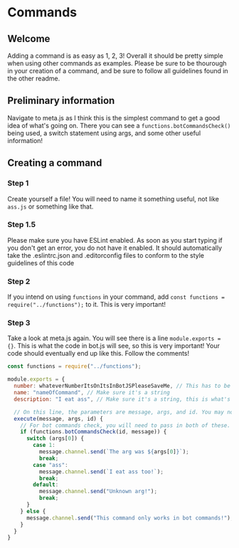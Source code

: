 # Commands

## Welcome
Adding a command is as easy as 1, 2, 3! Overall it should be pretty simple when using other commands as examples. Please be sure to be thourough in your creation of a command, and be sure to follow all guidelines found in the other readme.

## Preliminary information
Navigate to meta.js as I think this is the simplest command to get a good idea of what's going on. There you can see a `functions.botCommandsCheck()` being used, a switch statement using args, and some other useful information!

## Creating a command
### Step 1
Create yourself a file! You will need to name it something useful, not like `ass.js` or something like that.

### Step 1.5
Please make sure you have ESLint enabled. As soon as you start typing if you don't get an error, you do not have it enabled. It should automatically take the .eslintrc.json and .editorconfig files to conform to the style guidelines of this code

### Step 2
If you intend on using `functions` in your command, add `const functions = require("../functions");` to it. This is very important!

### Step 3
Take a look at meta.js again. You will see there is a line `module.exports = {}`. This is what the code in bot.js will see, so this is very important! Your code should eventually end up like this. Follow the comments!
```js
const functions = require("../functions");

module.exports = {
  number: whateverNumberItsOnItsInBotJSPleaseSaveMe, // This has to be a number, not a string. This is the page the command will appear on hopefully assuming you do things right
  name: "nameOfCommand", // Make sure it's a string
  description: "I eat ass", // Make sure it's a string, this is what's used in the ++help command.

  // On this line, the parameters are message, args, and id. You may not need all of these. I am creating this as an example command to see the usage of all three of these. See something like pins.js for a super simple command that only uses message
  execute(message, args, id) {
    // For bot commands check, you will need to pass in both of these. If you're doing a simple command, like pins, change id to message.channel.id
    if (functions.botCommandsCheck(id, message)) {
      switch (args[0]) {
        case 1:
          message.channel.send(`The arg was ${args[0]}`);
          break;
        case "ass":
          message.channel.send(`I eat ass too!`);
          break;
        default: 
          message.channel.send("Unknown arg!");
          break;
      }
    } else {
      message.channel.send("This command only works in bot commands!");
    }
  }
}
```
